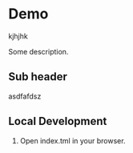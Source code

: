 # Demo
kjhjhk

Some description.

## Sub header

asdfafdsz


## Local Development

1. Open index.tml in your browser.